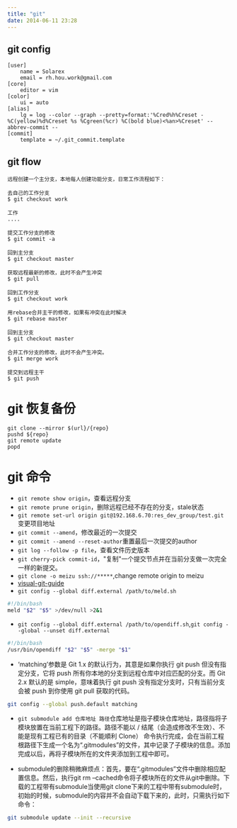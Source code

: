 ```yaml
---
title: "git"
date: 2014-06-11 23:28
---
```

## git config

```
[user]
	name = Solarex
	email = rh.hou.work@gmail.com
[core]
	editor = vim
[color]
	ui = auto
[alias]
	lg = log --color --graph --pretty=format:'%Cred%h%Creset -%C(yellow)%d%Creset %s %Cgreen(%cr) %C(bold blue)<%an>%Creset' --abbrev-commit --
[commit]
    template = ~/.git_commit.template
```

## git flow

```
远程创建一个主分支，本地每人创建功能分支，日常工作流程如下：

去自己的工作分支
$ git checkout work

工作
....

提交工作分支的修改
$ git commit -a

回到主分支
$ git checkout master

获取远程最新的修改，此时不会产生冲突
$ git pull

回到工作分支
$ git checkout work

用rebase合并主干的修改，如果有冲突在此时解决
$ git rebase master

回到主分支
$ git checkout master

合并工作分支的修改，此时不会产生冲突。
$ git merge work

提交到远程主干
$ git push
```

# git 恢复备份

```
git clone --mirror $(url}/{repo}
pushd ${repo}
git remote update
popd
```

# git 命令

+ ``git remote show origin``，查看远程分支
+ ``git remote prune origin``，删除远程已经不存在的分支，stale状态
+ ``git remote set-url origin git@192.168.6.70:res_dev_group/test.git`` 变更项目地址
+ ``git commit --amend``，修改最近的一次提交
+ ``git commit --amend --reset-author``重置最后一次提交的author
+ ``git log --follow -p file``，查看文件历史版本
+ ``git cherry-pick commit-id``，"复制"一个提交节点并在当前分支做一次完全一样的新提交。
+ ``git clone -o meizu ssh://*****``,change remote origin to meizu
+ [visual-git-guide](https://marklodato.github.io/visual-git-guide/index-zh-cn.html)
+ ``git config --global diff.external /path/to/meld.sh``

```bash
#!/bin/bash
meld "$2" "$5" >/dev/null >2&1
```

+ ``git config --global diff.external /path/to/opendiff.sh``,``git config --global --unset diff.external``

```bash
#!/bin/bash
/usr/bin/opendiff "$2" "$5" -merge "$1"
```

+ ‘matching’参数是 Git 1.x 的默认行为，其意是如果你执行 git push 但没有指定分支，它将 push 所有你本地的分支到远程仓库中对应匹配的分支。而 Git 2.x 默认的是 simple，意味着执行 git push 没有指定分支时，只有当前分支会被 push 到你使用 git pull 获取的代码。

```bash
git config --global push.default matching
```

+ ``git submodule add 仓库地址 路径``仓库地址是指子模块仓库地址，路径指将子模块放置在当前工程下的路径。路径不能以 / 结尾（会造成修改不生效）、不能是现有工程已有的目录（不能順利 Clone）
命令执行完成，会在当前工程根路径下生成一个名为“.gitmodules”的文件，其中记录了子模块的信息。添加完成以后，再将子模块所在的文件夹添加到工程中即可。

+ submodule的删除稍微麻烦点：首先，要在“.gitmodules”文件中删除相应配置信息。然后，执行git rm –cached命令将子模块所在的文件从git中删除。下载的工程带有submodule当使用git clone下来的工程中带有submodule时，初始的时候，submodule的内容并不会自动下载下来的，此时，只需执行如下命令：

```bash
git submodule update --init --recursive
```

